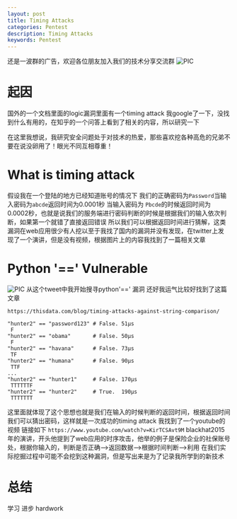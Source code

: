 ```yaml
---
layout: post
title: Timing Attacks
categories: Pentest
description: Timing Attacks
keywords: Pentest
---
```

还是一波群的广告，欢迎各位朋友加入我们的技术分享交流群
![PIC](http://c1h2e1.oss-cn-qingdao.aliyuncs.com/qrcode.jpg)

#	起因
国外的一个文档里面的logic漏洞里面有一个timing attack 我google了一下，没找到什么有用的，在知乎的一个问答上看到了相关的内容，所以研究一下

在这里我想说，我研究安全问题处于对技术的热爱，那些喜欢挖各种高危的兄弟不要在说没卵用了！眼光不同互相尊重！

#	What is timing attack

假设我在一个登陆的地方已经知道账号的情况下
我们的正确密码为`Password`当输入密码为`abcde`返回时间为0.0001秒 当输入密码为
`Pbcde`的时候返回时间为0.0002秒，也就是说我们的服务端进行密码判断的时候是根据我们的输入依次判断，如果第一个就错了直接返回错误
所以我们可以根据返回时间进行猜解，这类漏洞在web应用很少有人挖以至于我找了国内的漏洞并没有发现，在twitter上发现了一个演讲，但是没有视频，根据图片上的内容我找到了一篇相关文章

#	Python '==' Vulnerable
![PIC](http://c1h2e1.oss-cn-qingdao.aliyuncs.com/image/timing/timing-1.png)
从这个tweet中我开始搜寻python'==' 漏洞
还好我运气比较好找到了这篇文章

`https://thisdata.com/blog/timing-attacks-against-string-comparison/`

```
"hunter2" == "password123" # False. 51μs
 F
"hunter2" == "obama"       # False. 50μs
 F
"hunter2" == "havana"      # False. 73μs
 TF
"hunter2" == "humana"      # False. 90μs
 TTF
...
"hunter2" == "hunter1"     # False. 170μs
 TTTTTTF
"hunter2" == "hunter2"     # True.  190μs
 TTTTTTT
```
这里面就体现了这个思想也就是我们在输入的时候判断的返回时间，根据返回时间我们可以猜出密码，这样就是一次成功的timing attack
我找到了一个youtube的视频
链接如下
`https://www.youtube.com/watch?v=KirTCSAvt9M` blackhat2015年的演讲，开头他提到了web应用的时序攻击，他举的例子是保险企业的社保账号处，根据你输入的，判断是否正确-->返回数据-->根据时间判断-->利用
在我们实际挖掘过程中可能不会挖到这种漏洞，但是写出来是为了记录我所学到的新技术

#	总结
学习 进步
hardwork
